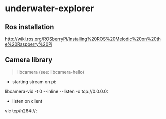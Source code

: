 # underwater-explorer


## Ros installation

http://wiki.ros.org/ROSberryPi/Installing%20ROS%20Melodic%20on%20the%20Raspberry%20Pi



## Camera library

> libcamera (see: libcamera-hello)

* starting stream on pi:

libcamera-vid -t 0 --inline --listen -o tcp://0.0.0.0:<port>

* listen on client 

vlc tcp/h264://<ip-addr-of-server>:<port>
